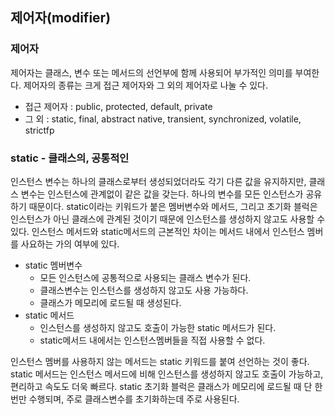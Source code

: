 ## 제어자(modifier)
### 제어자
제어자는 클래스, 변수 또는 메서드의 선언부에 함께 사용되어 부가적인 의미를 부여한다.
제어자의 종류는 크게 접근 제어자와 그 외의 제어자로 나눌 수 있다.
- 접근 제어자 : public, protected, default, private
- 그 외 : static, final, abstract native, transient, synchronized, volatile, strictfp

### static - 클래스의, 공통적인
인스턴스 변수는 하나의 클래스로부터 생성되었더라도 각기 다른 값을 유지하지만, 클래스 변수는 인스턴스에 관계없이 같은 값을 갖는다.
하나의 변수를 모든 인스턴스가 공유하기 때문이다.
static이라는 키워드가 붙은 멤버변수와 메서드, 그리고 초기화 블럭은 인스턴스가 아닌 클래스에 관계된 것이기 때문에 인스턴스를 생성하지 않고도 사용할 수 있다.
인스턴스 메서드와 static메서드의 근본적인 차이는 메서드 내에서 인스턴스 멤버를 사요하는 가의 여부에 있다.

- static 멤버변수
    - 모든 인스턴스에 공통적으로 사용되는 클래스 변수가 된다.
    - 클래스변수는 인스턴스를 생성하지 않고도 사용 가능하다.
    - 클래스가 메모리에 로드될 때 생성된다.
- static 메서드
    - 인스턴스를 생성하지 않고도 호출이 가능한 static 메서드가 된다.
    - static메서드 내에서는 인스턴스멤버들을 직접 사용할 수 없다.

인스턴스 멤버를 사용하지 않는 메서드는 static 키워드를 붙여 선언하는 것이 좋다.
static 메서드는 인스턴스 메서드에 비해 인스턴스를 생성하지 않고도 호출이 가능하고, 편리하고 속도도 더욱 빠르다.
static 초기화 블럭은 클래스가 메모리에 로드될 때 단 한번만 수행되며, 주로 클래스변수를 초기화하는데 주로 사용된다.